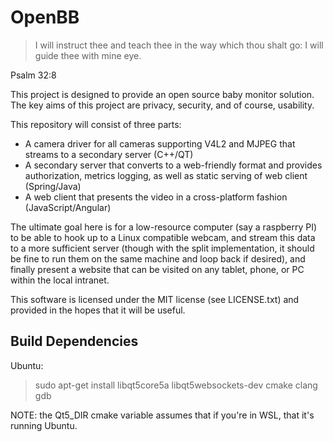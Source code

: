# OpenBB

> I will instruct thee and teach thee in the way which thou shalt go: I will guide thee with mine eye.

Psalm 32:8

This project is designed to provide an open source baby monitor solution. The key aims of this project are privacy, security, and of course, usability.

This repository will consist of three parts:

- A camera driver for all cameras supporting V4L2 and MJPEG that streams to a secondary server (C++/QT)
- A secondary server that converts to a web-friendly format and provides authorization, metrics logging, as well as static serving of web client (Spring/Java)
- A web client that presents the video in a cross-platform fashion (JavaScript/Angular)

The ultimate goal here is for a low-resource computer (say a raspberry PI) to be able to hook up to a Linux compatible webcam, and stream this data to a more sufficient server
(though with the split implementation, it should be fine to run them on the same machine and loop back if desired), and finally present a website that can be visited on any tablet,
phone, or PC within the local intranet.

This software is licensed under the MIT license (see LICENSE.txt) and provided in the hopes that it will be useful.

## Build Dependencies

Ubuntu:

> sudo apt-get install libqt5core5a libqt5websockets-dev cmake clang gdb 

NOTE: the Qt5_DIR cmake variable assumes that if you're in WSL, that it's running Ubuntu.